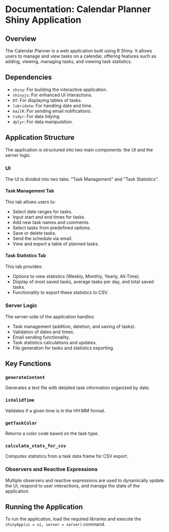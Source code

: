 # Documentation: Calendar Planner Shiny Application

## Overview
The Calendar Planner is a web application built using R Shiny. It allows users to manage and view tasks on a calendar, offering features such as adding, viewing, managing tasks, and viewing task statistics.

## Dependencies
- `shiny`: For building the interactive application.
- `shinyjs`: For enhanced UI interactions.
- `DT`: For displaying tables of tasks.
- `lubridate`: For handling date and time.
- `mailR`: For sending email notifications.
- `tidyr`: For data tidying.
- `dplyr`: For data manipulation.

## Application Structure
The application is structured into two main components: the UI and the server logic.

### UI
The UI is divided into two tabs: "Task Management" and "Task Statistics".

#### Task Management Tab
This tab allows users to:
- Select date ranges for tasks.
- Input start and end times for tasks.
- Add new task names and comments.
- Select tasks from predefined options.
- Save or delete tasks.
- Send the schedule via email.
- View and export a table of planned tasks.

#### Task Statistics Tab
This tab provides:
- Options to view statistics (Weekly, Monthly, Yearly, All-Time).
- Display of most saved tasks, average tasks per day, and total saved tasks.
- Functionality to export these statistics to CSV.

### Server Logic
The server-side of the application handles:
- Task management (addition, deletion, and saving of tasks).
- Validation of dates and times.
- Email sending functionality.
- Task statistics calculations and updates.
- File generation for tasks and statistics exporting.

## Key Functions

### `generateContent`
Generates a text file with detailed task information organized by date.

### `isValidTime`
Validates if a given time is in the HH:MM format.

### `getTaskColor`
Returns a color code based on the task type.

### `calculate_stats_for_csv`
Computes statistics from a task data frame for CSV export.

### Observers and Reactive Expressions
Multiple observers and reactive expressions are used to dynamically update the UI, respond to user interactions, and manage the state of the application.

## Running the Application
To run the application, load the required libraries and execute the `shinyApp(ui = ui, server = server)` command.
